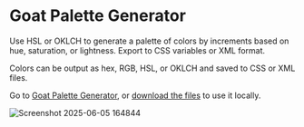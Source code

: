 # Goat Palette Generator

 Use HSL or OKLCH to generate a palette of colors by increments based on hue, saturation, or lightness. Export to CSS variables or XML format.

Colors can be output as hex, RGB, HSL, or OKLCH and saved to CSS or XML files.

Go to [Goat Palette Generator](https://dcog989.github.io/Goat-Palette-Generator/), or [download the files](https://github.com/dcog989/GOAT-Palette-Generator/archive/refs/heads/main.zip) to use it locally.

![Screenshot 2025-06-05 164844](https://github.com/user-attachments/assets/0a0085a5-bab7-4664-987e-42050f8a4468)
